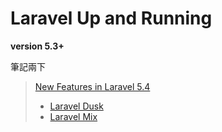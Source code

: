 # Laravel Up and Running
**version 5.3+**

筆記兩下

> [New Features in Laravel 5.4](https://mattstauffer.co/blog/series/new-features-in-laravel-5-4)
> - [Laravel Dusk](https://mattstauffer.co/blog/introducing-laravel-dusk-new-in-laravel-5-4)
> - [Laravel Mix](https://mattstauffer.co/blog/introducing-laravel-mix-new-in-laravel-5-4)

